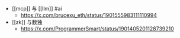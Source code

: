 - [[mcp]] 与 [[llm]] #ai
	- https://x.com/brucexu_eth/status/1901555983111110994
- [[zk]] 与数独
	- https://x.com/ProgrammerSmart/status/1901405201128739210